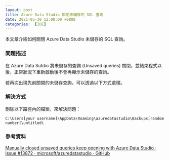 ```yaml
---
layout: post
title: Azure Data Studio 關閉未儲存的 SQL 查詢
date: 2021-05-30 12:00:00 +0800
categories:  [IDE]
--- 
```


本文章介紹如何關閉 Azure Data Studio 未儲存的 SQL 查詢。

### 問題描述

在 Azure Data Sutdio 將未儲存的查詢 (Unsaved queries) 關閉，並結束程式以後，正常狀況下重新啟動後不會再顯示未儲存的查詢。

若再次出現先前關閉的未儲存查詢，可以透過以下方式處理。

### 解決方式

刪除以下路徑內的檔案，來解決問題：

`C:\Users[your username]\AppData\Roaming\azuredatastudio\Backups[random number]\untitled\`

### 參考資料

[Manually closed unsaved queries keep opening with Azure Data Studio · Issue #13872 · microsoft/azuredatastudio · GitHub](https://github.com/microsoft/azuredatastudio/issues/13872)